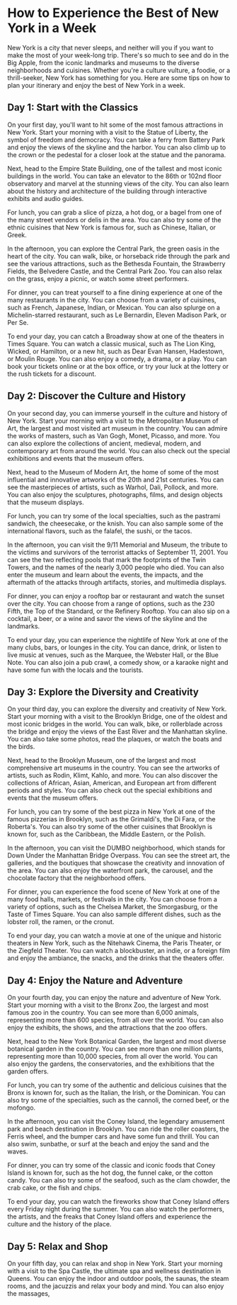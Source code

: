 # How to Experience the Best of New York in a Week

New York is a city that never sleeps, and neither will you if you want to make the most of your week-long trip. There's so much to see and do in the Big Apple, from the iconic landmarks and museums to the diverse neighborhoods and cuisines. Whether you're a culture vulture, a foodie, or a thrill-seeker, New York has something for you. Here are some tips on how to plan your itinerary and enjoy the best of New York in a week.

## Day 1: Start with the Classics

On your first day, you'll want to hit some of the most famous attractions in New York. Start your morning with a visit to the Statue of Liberty, the symbol of freedom and democracy. You can take a ferry from Battery Park and enjoy the views of the skyline and the harbor. You can also climb up to the crown or the pedestal for a closer look at the statue and the panorama.

Next, head to the Empire State Building, one of the tallest and most iconic buildings in the world. You can take an elevator to the 86th or 102nd floor observatory and marvel at the stunning views of the city. You can also learn about the history and architecture of the building through interactive exhibits and audio guides.

For lunch, you can grab a slice of pizza, a hot dog, or a bagel from one of the many street vendors or delis in the area. You can also try some of the ethnic cuisines that New York is famous for, such as Chinese, Italian, or Greek.

In the afternoon, you can explore the Central Park, the green oasis in the heart of the city. You can walk, bike, or horseback ride through the park and see the various attractions, such as the Bethesda Fountain, the Strawberry Fields, the Belvedere Castle, and the Central Park Zoo. You can also relax on the grass, enjoy a picnic, or watch some street performers.

For dinner, you can treat yourself to a fine dining experience at one of the many restaurants in the city. You can choose from a variety of cuisines, such as French, Japanese, Indian, or Mexican. You can also splurge on a Michelin-starred restaurant, such as Le Bernardin, Eleven Madison Park, or Per Se.

To end your day, you can catch a Broadway show at one of the theaters in Times Square. You can watch a classic musical, such as The Lion King, Wicked, or Hamilton, or a new hit, such as Dear Evan Hansen, Hadestown, or Moulin Rouge. You can also enjoy a comedy, a drama, or a play. You can book your tickets online or at the box office, or try your luck at the lottery or the rush tickets for a discount.

## Day 2: Discover the Culture and History

On your second day, you can immerse yourself in the culture and history of New York. Start your morning with a visit to the Metropolitan Museum of Art, the largest and most visited art museum in the country. You can admire the works of masters, such as Van Gogh, Monet, Picasso, and more. You can also explore the collections of ancient, medieval, modern, and contemporary art from around the world. You can also check out the special exhibitions and events that the museum offers.

Next, head to the Museum of Modern Art, the home of some of the most influential and innovative artworks of the 20th and 21st centuries. You can see the masterpieces of artists, such as Warhol, Dali, Pollock, and more. You can also enjoy the sculptures, photographs, films, and design objects that the museum displays.

For lunch, you can try some of the local specialties, such as the pastrami sandwich, the cheesecake, or the knish. You can also sample some of the international flavors, such as the falafel, the sushi, or the tacos.

In the afternoon, you can visit the 9/11 Memorial and Museum, the tribute to the victims and survivors of the terrorist attacks of September 11, 2001. You can see the two reflecting pools that mark the footprints of the Twin Towers, and the names of the nearly 3,000 people who died. You can also enter the museum and learn about the events, the impacts, and the aftermath of the attacks through artifacts, stories, and multimedia displays.

For dinner, you can enjoy a rooftop bar or restaurant and watch the sunset over the city. You can choose from a range of options, such as the 230 Fifth, the Top of the Standard, or the Refinery Rooftop. You can also sip on a cocktail, a beer, or a wine and savor the views of the skyline and the landmarks.

To end your day, you can experience the nightlife of New York at one of the many clubs, bars, or lounges in the city. You can dance, drink, or listen to live music at venues, such as the Marquee, the Webster Hall, or the Blue Note. You can also join a pub crawl, a comedy show, or a karaoke night and have some fun with the locals and the tourists.

## Day 3: Explore the Diversity and Creativity

On your third day, you can explore the diversity and creativity of New York. Start your morning with a visit to the Brooklyn Bridge, one of the oldest and most iconic bridges in the world. You can walk, bike, or rollerblade across the bridge and enjoy the views of the East River and the Manhattan skyline. You can also take some photos, read the plaques, or watch the boats and the birds.

Next, head to the Brooklyn Museum, one of the largest and most comprehensive art museums in the country. You can see the artworks of artists, such as Rodin, Klimt, Kahlo, and more. You can also discover the collections of African, Asian, American, and European art from different periods and styles. You can also check out the special exhibitions and events that the museum offers.

For lunch, you can try some of the best pizza in New York at one of the famous pizzerias in Brooklyn, such as the Grimaldi's, the Di Fara, or the Roberta's. You can also try some of the other cuisines that Brooklyn is known for, such as the Caribbean, the Middle Eastern, or the Polish.

In the afternoon, you can visit the DUMBO neighborhood, which stands for Down Under the Manhattan Bridge Overpass. You can see the street art, the galleries, and the boutiques that showcase the creativity and innovation of the area. You can also enjoy the waterfront park, the carousel, and the chocolate factory that the neighborhood offers.

For dinner, you can experience the food scene of New York at one of the many food halls, markets, or festivals in the city. You can choose from a variety of options, such as the Chelsea Market, the Smorgasburg, or the Taste of Times Square. You can also sample different dishes, such as the lobster roll, the ramen, or the cronut.

To end your day, you can watch a movie at one of the unique and historic theaters in New York, such as the Nitehawk Cinema, the Paris Theater, or the Ziegfeld Theater. You can watch a blockbuster, an indie, or a foreign film and enjoy the ambiance, the snacks, and the drinks that the theaters offer.

## Day 4: Enjoy the Nature and Adventure

On your fourth day, you can enjoy the nature and adventure of New York. Start your morning with a visit to the Bronx Zoo, the largest and most famous zoo in the country. You can see more than 6,000 animals, representing more than 600 species, from all over the world. You can also enjoy the exhibits, the shows, and the attractions that the zoo offers.

Next, head to the New York Botanical Garden, the largest and most diverse botanical garden in the country. You can see more than one million plants, representing more than 10,000 species, from all over the world. You can also enjoy the gardens, the conservatories, and the exhibitions that the garden offers.

For lunch, you can try some of the authentic and delicious cuisines that the Bronx is known for, such as the Italian, the Irish, or the Dominican. You can also try some of the specialties, such as the cannoli, the corned beef, or the mofongo.

In the afternoon, you can visit the Coney Island, the legendary amusement park and beach destination in Brooklyn. You can ride the roller coasters, the Ferris wheel, and the bumper cars and have some fun and thrill. You can also swim, sunbathe, or surf at the beach and enjoy the sand and the waves.

For dinner, you can try some of the classic and iconic foods that Coney Island is known for, such as the hot dog, the funnel cake, or the cotton candy. You can also try some of the seafood, such as the clam chowder, the crab cake, or the fish and chips.

To end your day, you can watch the fireworks show that Coney Island offers every Friday night during the summer. You can also watch the performers, the artists, and the freaks that Coney Island offers and experience the culture and the history of the place.

## Day 5: Relax and Shop

On your fifth day, you can relax and shop in New York. Start your morning with a visit to the Spa Castle, the ultimate spa and wellness destination in Queens. You can enjoy the indoor and outdoor pools, the saunas, the steam rooms, and the jacuzzis and relax your body and mind. You can also enjoy the massages,

